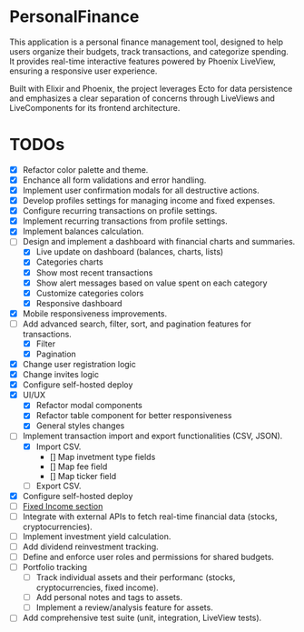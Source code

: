 # PersonalFinance

This application is a personal finance management tool, designed to help users organize their budgets, track transactions, and categorize spending. It provides real-time interactive features powered by Phoenix LiveView, ensuring a responsive user experience.

Built with Elixir and Phoenix, the project leverages Ecto for data persistence and emphasizes a clear separation of concerns through LiveViews and LiveComponents for its frontend architecture.

# TODOs

- [x] Refactor color palette and theme.
- [x] Enchance all form validations and error handling.
- [x] Implement user confirmation modals for all destructive actions.
- [x] Develop profiles settings for managing income and fixed expenses.
- [x] Configure recurring transactions on profile settings.
- [x] Implement recurring transactions from profile settings.
- [x] Implement balances calculation.
- [ ] Design and implement a dashboard with financial charts and summaries.
    - [x] Live update on dashboard (balances, charts, lists)
    - [x] Categories charts
    - [x] Show most recent transactions
    - [x] Show alert messages based on value spent on each category
    - [x] Customize categories colors
    - [x] Responsive dashboard
- [x] Mobile responsiveness improvements.
- [ ] Add advanced search, filter, sort, and pagination features for transactions.
    - [x] Filter
    - [x] Pagination
- [x] Change user registration logic
- [x] Change invites logic
- [x] Configure self-hosted deploy
- [x] UI/UX
    - [x] Refactor modal components
    - [x] Refactor table component for better responsiveness
    - [x] General styles changes
- [ ] Implement transaction import and export functionalities (CSV, JSON).
    - [x] Import CSV.
        - [] Map invetment type fields
        - [] Map fee field
        - [] Map ticker field
    - [ ] Export CSV.
- [x] Configure self-hosted deploy
- [ ] [Fixed Income section](docs/fixed_income.md)
- [ ] Integrate with external APIs to fetch real-time financial data (stocks, cryptocurrencies).
- [ ] Implement investment yield calculation.
- [ ] Add dividend reinvestment tracking.
- [ ] Define and enforce user roles and permissions for shared budgets.
- [ ] Portfolio tracking
    - [ ] Track individual assets and their performanc (stocks, cryptocurrencies, fixed income).
    - [ ] Add personal notes and tags to assets.
    - [ ] Implement a review/analysis feature for assets.
- [ ] Add comprehensive test suite (unit, integration, LiveView tests).
